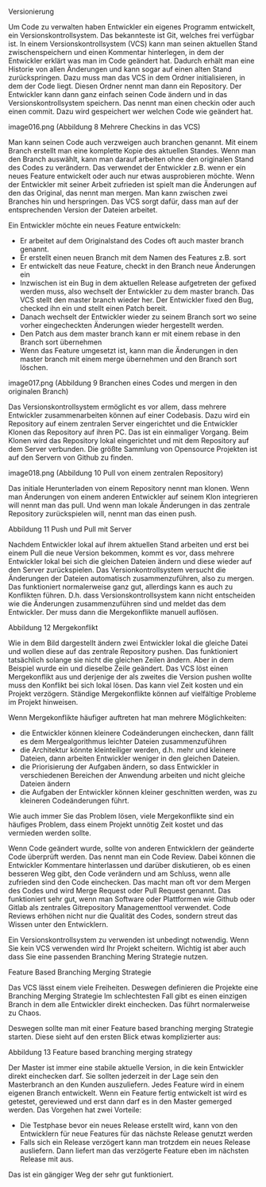 Versionierung

Um Code zu verwalten haben Entwickler ein eigenes Programm entwickelt, ein Versionskontrollsystem. Das bekannteste ist Git, welches frei verfügbar ist. In einem Versionskontrollsystem (VCS) kann man seinen aktuellen Stand zwischenspeichern und einen Kommentar hinterlegen, in dem der Entwickler erklärt was man im Code geändert hat. Dadurch erhält man eine Historie von allen Änderungen und kann sogar auf einen alten Stand zurückspringen. Dazu muss man das VCS in dem Ordner initialisieren, in dem der Code liegt. Diesen Ordner nennt man dann ein Repository. Der Entwickler kann dann ganz einfach seinen Code ändern und in das Versionskontrollsystem speichern. Das nennt man einen checkin oder auch einen commit. Dazu wird gespeichert wer welchen Code wie geändert hat.


image016.png (Abbildung 8 Mehrere Checkins in das VCS)

Man kann seinen Code auch verzweigen auch branchen genannt. Mit einem Branch erstellt man eine komplette Kopie des aktuellen Standes. Wenn man den Branch auswählt, kann man darauf arbeiten ohne den originalen Stand des Codes zu verändern. Das verwendet der Entwickler z.B. wenn er ein neues Feature entwickelt oder auch nur etwas ausprobieren möchte. Wenn der Entwickler mit seiner Arbeit zufrieden ist spielt man die Änderungen auf den das Original, das nennt man mergen. Man kann zwischen zwei Branches hin und herspringen. Das VCS sorgt dafür, dass man auf der entsprechenden Version der Dateien arbeitet. 

Ein Entwickler möchte ein neues Feature entwickeln:

- Er arbeitet auf dem Originalstand des Codes oft auch master branch genannt.
- Er erstellt einen neuen Branch mit dem Namen des Features z.B. sort
- Er entwickelt das neue Feature, checkt in den Branch neue Änderungen ein
- Inzwischen ist ein Bug in dem aktuellen Release aufgetreten der gefixed werden muss, also wechselt der Entwickler zu dem master branch. Das VCS stellt den master branch wieder her. Der Entwickler fixed den Bug, checked ihn ein und stellt einen Patch bereit. 
- Danach wechselt der Entwickler wieder zu seinem Branch sort wo seine vorher eingecheckten Änderungen wieder hergestellt werden.
- Den Patch aus dem master branch kann er mit einem rebase in den Branch sort übernehmen
- Wenn das Feature umgesetzt ist, kann man die Änderungen in den master branch mit einem merge übernehmen und den Branch sort löschen. 

image017.png (Abbildung 9 Branchen eines Codes und mergen in den originalen Branch)

Das Versionskontrollsystem ermöglicht es vor allem, dass mehrere Entwickler zusammenarbeiten können auf einer Codebasis. Dazu wird ein Repository auf einem zentralen Server eingerichtet und die Entwickler Klonen das Repository auf ihren PC. Das ist ein einmaliger Vorgang. Beim Klonen wird das Repository lokal eingerichtet und mit dem Repository auf dem Server verbunden. Die größte Sammlung von Opensource Projekten ist auf den Servern von Github zu finden.

image018.png (Abbildung 10 Pull von einem zentralen Repository)

Das initiale Herunterladen von einem Repository nennt man klonen. Wenn man Änderungen von einem anderen Entwickler auf seinem Klon integrieren will nennt man das pull. Und wenn man lokale Änderungen in das zentrale Repository zurückspielen will, nennt man das einen push.


Abbildung 11 Push und Pull mit Server

Nachdem Entwickler lokal auf ihrem aktuellen Stand arbeiten und erst bei einem Pull die neue Version bekommen, kommt es vor, dass mehrere Entwickler lokal bei sich die gleichen Dateien ändern und diese wieder auf den Server zurückspielen. Das Versionkontrollsystem versucht die Änderungen der Dateien automatisch zusammenzuführen, also zu mergen. Das funktioniert normalerweise ganz gut, allerdings kann es auch zu Konflikten führen. D.h. dass Versionskontrollsystem kann nicht entscheiden wie die Änderungen zusammenzuführen sind und meldet das dem Entwickler. Der muss dann die Mergekonflikte manuell auflösen. 

Abbildung 12 Mergekonflikt

Wie in dem Bild dargestellt ändern zwei Entwickler lokal die gleiche Datei und wollen diese auf das zentrale Repository pushen. Das funktioniert tatsächlich solange sie nicht die gleichen Zeilen ändern. Aber in dem Beispiel wurde ein und dieselbe Zeile geändert. Das VCS löst einen Mergekonflikt aus und derjenige der als zweites die Version pushen wollte muss den Konflikt bei sich lokal lösen. Das kann viel Zeit kosten und ein Projekt verzögern. Ständige Mergekonflikte können auf vielfältige Probleme im Projekt hinweisen.

Wenn Mergekonflikte häufiger auftreten hat man mehrere Möglichkeiten:

- die Entwickler können kleinere Codeänderungen einchecken, dann fällt es dem Mergealgorithmus leichter Dateien zusammenzuführen
- die Architektur könnte kleinteiliger werden, d.h. mehr und kleinere Dateien, dann arbeiten Entwickler weniger in den gleichen Dateien.
- die Priorisierung der Aufgaben ändern, so dass Entwickler in verschiedenen Bereichen der Anwendung arbeiten und nicht gleiche Dateien ändern
- die Aufgaben der Entwickler können kleiner geschnitten werden, was zu kleineren Codeänderungen führt.

Wie auch immer Sie das Problem lösen, viele Mergekonflikte sind ein häufiges Problem, dass einem Projekt unnötig Zeit kostet und das vermieden werden sollte. 

Wenn Code geändert wurde, sollte von anderen Entwicklern der geänderte Code überprüft werden. Das nennt man ein Code Review. Dabei können die Entwickler Kommentare hinterlassen und darüber diskutieren, ob es einen besseren Weg gibt, den Code verändern und am Schluss, wenn alle zufrieden sind den Code einchecken. Das macht man oft vor dem Mergen des Codes und wird Merge Request oder Pull Request genannt. Das funktioniert sehr gut, wenn man Software oder Plattformen wie Github oder Gitlab als zentrales Gitrepository Managementtool verwendet. Code Reviews erhöhen nicht nur die Qualität des Codes, sondern streut das Wissen unter den Entwicklern.

Ein Versionskontrollsystem zu verwenden ist unbedingt notwendig. Wenn Sie kein VCS verwenden wird Ihr Projekt scheitern. Wichtig ist aber auch dass Sie eine passenden Branching Mering Strategie nutzen.

Feature Based Branching Merging Strategie

Das VCS lässt einem viele Freiheiten. Deswegen definieren die Projekte eine Branching Merging Strategie Im schlechtesten Fall gibt es einen einzigen Branch in dem alle Entwickler direkt einchecken. Das führt normalerweise zu Chaos.

Deswegen sollte man mit einer Feature based branching merging Strategie starten. Diese sieht auf den ersten Blick etwas komplizierter aus: 

Abbildung 13 Feature based branching merging strategy

Der Master ist immer eine stabile aktuelle Version, in die kein Entwickler direkt einchecken darf. Sie sollten jederzeit in der Lage sein den Masterbranch an den Kunden auszuliefern. Jedes Feature wird in einem eigenen Branch entwickelt. Wenn ein Feature fertig entwickelt ist wird es getestet, gereviewed und erst dann darf es in den Master gemerged werden. Das Vorgehen hat zwei Vorteile:

- Die Testphase bevor ein neues Release erstellt wird, kann von den Entwicklern für neue Features für das nächste Release genutzt werden
- Falls sich ein Release verzögert kann man trotzdem ein neues Release ausliefern. Dann liefert man das verzögerte Feature eben im nächsten Release mit aus.

Das ist ein gängiger Weg der sehr gut funktioniert. 

